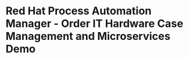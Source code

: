 Red Hat Process Automation Manager - Order IT Hardware Case Management and Microservices Demo
=============================
